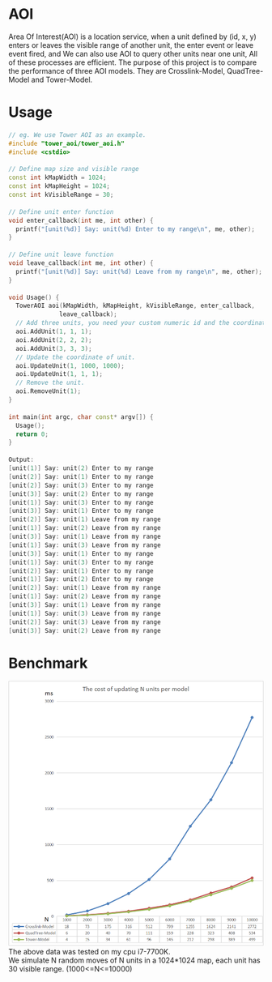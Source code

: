 # AOI
Area Of Interest(AOI) is a location service, when a unit defined by (id, x, y) enters or leaves the visible range of another unit, the enter event or leave event fired, and We can also use AOI to query other units near one unit, All of these processes are efficient.
The purpose of this project is to compare the performance of three AOI models. They are Crosslink-Model, QuadTree-Model and Tower-Model.
# Usage
```C++
// eg. We use Tower AOI as an example.
#include "tower_aoi/tower_aoi.h"
#include <cstdio>

// Define map size and visible range
const int kMapWidth = 1024;
const int kMapHeight = 1024;
const int kVisibleRange = 30;

// Define unit enter function
void enter_callback(int me, int other) {
  printf("[unit(%d)] Say: unit(%d) Enter to my range\n", me, other);
}

// Define unit leave function
void leave_callback(int me, int other) {
  printf("[unit(%d)] Say: unit(%d) Leave from my range\n", me, other);
}

void Usage() {
  TowerAOI aoi(kMapWidth, kMapHeight, kVisibleRange, enter_callback,
              leave_callback);
  // Add three units, you need your custom numeric id and the coordinate of unit.
  aoi.AddUnit(1, 1, 1);
  aoi.AddUnit(2, 2, 2);
  aoi.AddUnit(3, 3, 3);
  // Update the coordinate of unit.
  aoi.UpdateUnit(1, 1000, 1000);
  aoi.UpdateUnit(1, 1, 1);
  // Remove the unit.
  aoi.RemoveUnit(1);
}

int main(int argc, char const* argv[]) {
  Usage();
  return 0;
}

Output:
[unit(1)] Say: unit(2) Enter to my range
[unit(2)] Say: unit(1) Enter to my range
[unit(2)] Say: unit(3) Enter to my range
[unit(3)] Say: unit(2) Enter to my range
[unit(1)] Say: unit(3) Enter to my range
[unit(3)] Say: unit(1) Enter to my range
[unit(2)] Say: unit(1) Leave from my range
[unit(1)] Say: unit(2) Leave from my range
[unit(3)] Say: unit(1) Leave from my range
[unit(1)] Say: unit(3) Leave from my range
[unit(3)] Say: unit(1) Enter to my range
[unit(1)] Say: unit(3) Enter to my range
[unit(2)] Say: unit(1) Enter to my range
[unit(1)] Say: unit(2) Enter to my range
[unit(2)] Say: unit(1) Leave from my range
[unit(1)] Say: unit(2) Leave from my range
[unit(3)] Say: unit(1) Leave from my range
[unit(1)] Say: unit(3) Leave from my range
[unit(2)] Say: unit(3) Leave from my range
[unit(3)] Say: unit(2) Leave from my range
```
# Benchmark
![](benchmark.png)
The above data was tested on my cpu i7-7700K.\
We simulate N random moves of N units in a 1024*1024 map, each unit has 30 visible range. (1000<=N<=10000)

